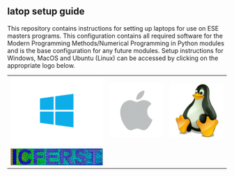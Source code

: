 ## latop setup guide
This repository contains instructions for setting up laptops for use on ESE masters programs. This configuration contains all required software for the Modern Programming Methods/Numerical Programming in Python modules and is the base configuration for any future modules. Setup instructions for Windows, MacOS and Ubuntu (Linux) can be accessed by clicking on the appropriate logo below.

<table>
  <tr>
    <td>
      <a href="setup-instructions/windows.md">
        <img src="images/logo-windows.png" alt="Windows">
      </a>
    </td>
    <td>
      <a href="setup-instructions/macos.md">
        <img src="images/logo-macos.png" alt="macOS">
      </a>
    </td>
    <td>
      <a href="setup-instructions/ubuntu.md">
        <img src="images/logo-linux.png" alt="Ubuntu">
      </a>
    </td>
  </tr>
   <tr>
    <td>
      <a href="setup-instructions/ICFERST.md">
        <img src="images/Logo_IC_FERST.png" alt="ICFERST">
      </a>
    </td>
</table>
